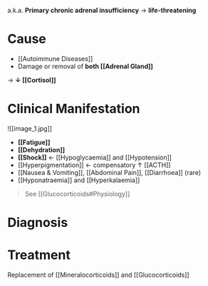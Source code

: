 a.k.a. **Primary chronic adrenal insufficiency** → **life-threatening**

# Cause
- [[Autoimmune Diseases]]
- Damage or removal of **both [[Adrenal Gland]]**

→ **↓ [[Cortisol]]**

# Clinical Manifestation

![[image_1.jpg]]

- **[[Fatigue]]**
- **[[Dehydration]]**
- **[[Shock]]** ← [[Hypoglycaemia]] and [[Hypotension]]
- [[Hyperpigmentation]] ← compensatory ↑ [[ACTH]]
- [[Nausea & Vomiting]], [[Abdominal Pain]], [[Diarrhoea]] (rare)
- [[Hyponatraemia]] and [[Hyperkalaemia]]

> See [[Glucocorticoids#Physiology]]

# Diagnosis


# Treatment
Replacement of [[Mineralocorticoids]] and [[Glucocorticoids]]